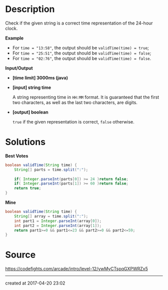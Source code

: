 # Description

Check if the given string is a correct time representation of the 24-hour clock.

**Example**

- For `time = "13:58"`, the output should be
  `validTime(time) = true`;
- For `time = "25:51"`, the output should be
  `validTime(time) = false`;
- For `time = "02:76"`, the output should be
  `validTime(time) = false`.

**Input/Output**

- **[time limit] 3000ms (java)**


- **[input] string time**

  A string representing time in `HH:MM` format. It is guaranteed that the first two characters, as well as the last two characters, are digits.

- **[output] boolean**

  `true` if the given representation is correct, `false` otherwise.



# Solutions

**Best Votes**

``` java
boolean validTime(String time) {
    String[] parts = time.split(":");
    
    if( Integer.parseInt(parts[0]) >= 24 )return false;
    if( Integer.parseInt(parts[1]) >= 60 )return false;
    return true;
}
```

**Mine**

``` java
boolean validTime(String time) {
    String[] array = time.split(":");
    int part1 = Integer.parseInt(array[0]);
    int part2 = Integer.parseInt(array[1]);
    return part1>=0 && part1<=23 && part2>=0 && part2<=59;
}
```

# Source

https://codefights.com/arcade/intro/level-12/ywMyCTspqGXPWRZx5

---

created at 2017-04-20 23:02 